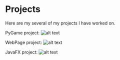 # Projects

Here are my several of my projects I have worked on.

PyGame project:
![alt text](https://cdn.discordapp.com/attachments/347745167018688517/1262048116316573707/ezgif-7-b3dc8b5d68.gif?ex=66952d66&is=6693dbe6&hm=6d8560f0f72adaa22615803c3f3f751a1a09cf6ff8b04cee4e6c9fc81ab46bad&)

WebPage project:
![alt text](https://cdn.discordapp.com/attachments/347745167018688517/1262049307205308456/Screenshot_14.png?ex=66952e82&is=6693dd02&hm=a84f3d4b0936a4a90418970eb1cd370c4862e9b707e3e55d38e65503e2859c9c&)

JavaFX project:
![alt text](https://cdn.discordapp.com/attachments/347745167018688517/1262049111155408957/image.png?ex=66952e53&is=6693dcd3&hm=999f8d1f3fd9b0e2f24898b398152c6cb5d44fa274ef97031afdb453532a5376&)

